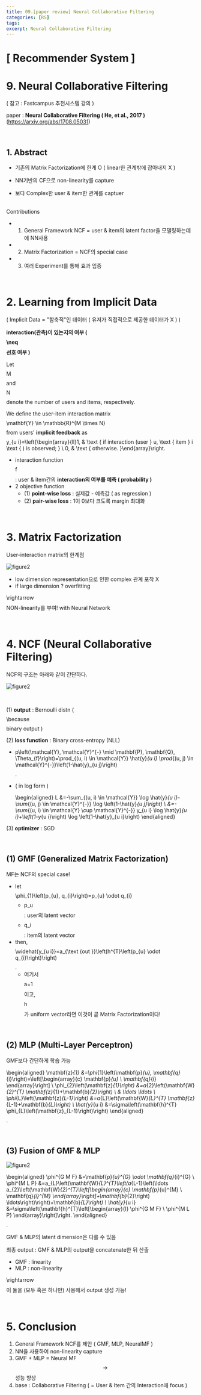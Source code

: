 ```yaml
---
title: 09.[paper review] Neural Collaborative Filtering
categories: [RS]
tags: 
excerpt: Neural Collaborative Filtering
---
```


<script src="https://cdn.mathjax.org/mathjax/latest/MathJax.js?config=TeX-AMS-MML_HTMLorMML" type="text/javascript"></script>

# [ Recommender System ]

# 9. Neural Collaborative Filtering

( 참고 : Fastcampus 추천시스템 강의 )

paper : **Neural Collaborative Filtering ( He, et al., 2017 )** (https://arxiv.org/abs/1708.05031)

<br>

## 1. Abstract

- 기존의 Matrix Factorization에 한계 O ( linear한 관계밖에 잡아내지 X )

- NN기반의 CF으로 non-linearity를 capture

- 보다 Complex한 user & item한 관계를 captuer

<br>Contributions

- 1) General Framework NCF = user & item의 latent factor을 모델링하는데에 NN사용
- 2) Matrix Factorization =  NCF의 special case
- 3) 여러 Experiment를 통해 효과 입증

<br>

# 2. Learning from Implicit Data

( Implicit Data  = "함축적"인 데이터 ( 유저가 직접적으로 제공한 데이터가 X ) )

**interaction(관측)이 있는지의 여부 ( $$$$\neq$$$$ 선호 여부 )**

Let $$$$M$$$$ and $$$$N$$$$ denote the number of users and items, respectively. 

We define the user-item interaction matrix $$$$\mathbf{Y} \in \mathbb{R}^{M \times N}$$$$ from users' **implicit feedback** as $$$$y_{u i}=\left\{\begin{array}{ll}1, & \text { if interaction (user } u, \text { item } i \text { ) is observed; } \\ 0, & \text { otherwise. }\end{array}\right.$$$$

- interaction function $$$$f$$$$ : user & item간의 **interaction의 여부를 예측 ( probability )**
- 2 objective function
  - (1) **point-wise loss** : 실제값 - 예측값 ( as regression )
  - (2) **pair-wise loss** : 1이 0보다 크도록 margin 최대화

<br>

# 3. Matrix Factorization

User-interaction matrix의 한계점

![figure2](/assets/img/recsys/9-1.png)

- low dimension representation으로 인한 complex 관계 포착 X
- if large dimension ? overfitting

$$$$\rightarrow$$$$ NON-linearity를 부여! with Neural Network

<br>

# 4. NCF (Neural Collaborative Filtering)

NCF의 구조는 아래와 같이 간단하다.

![figure2](/assets/img/recsys/9-2.png)

<br>

(1) **output** : Bernoulli distn ( $$$$\because$$$$ binary output )

(2) **loss function** : Binary cross-entropy  (NLL)

- $$$$p\left(\mathcal{Y}, \mathcal{Y}^{-} \mid \mathbf{P}, \mathbf{Q}, \Theta_{f}\right)=\prod_{(u, i) \in \mathcal{Y}} \hat{y}_{u i} \prod_{(u, j) \in \mathcal{Y}^{-}}\left(1-\hat{y}_{u j}\right)$$$$.

- ( in log form )

  $$$$\begin{aligned}
  L &=-\sum_{(u, i) \in \mathcal{Y}} \log \hat{y}_{u i}-\sum_{(u, j) \in \mathcal{Y}^{-}} \log \left(1-\hat{y}_{u j}\right) \\
  &=-\sum_{(u, i) \in \mathcal{Y} \cup \mathcal{Y}^{-}} y_{u i} \log \hat{y}_{u i}+\left(1-y_{u i}\right) \log \left(1-\hat{y}_{u i}\right)
  \end{aligned}$$$$

(3) **optimizer** : SGD

<br>

## (1) GMF (Generalized Matrix Factorization)

MF는 NCF의 special case!

- let $$$$\phi_{1}\left(p_{u}, q_{i}\right)=p_{u} \odot q_{i}$$$$
  - $$$$p_u$$$$ : user의 latent vector
  - $$$$q_i$$$$ : item의 latent vector
- then, $$$$\widehat{y_{u i}}=a_{\text {out }}\left(h^{T}\left(p_{u} \odot q_{i}\right)\right)$$$$.
  - 여기서 $$$$a=1$$$$이고, $$$$h$$$$가 uniform vector라면 이것이 곧 Matrix Factorization이다!

<br>

## (2) MLP (Multi-Layer Perceptron)

GMF보다 간단하게 학습 가능

$$$$\begin{aligned}
\mathbf{z}_{1} &=\phi_{1}\left(\mathbf{p}_{u}, \mathbf{q}_{i}\right)=\left[\begin{array}{c}
\mathbf{p}_{u} \\
\mathbf{q}_{i}
\end{array}\right] \\
\phi_{2}\left(\mathbf{z}_{1}\right) &=a_{2}\left(\mathbf{W}_{2}^{T} \mathbf{z}_{1}+\mathbf{b}_{2}\right) \\
& \ldots \ldots \\
\phi_{L}\left(\mathbf{z}_{L-1}\right) &=a_{L}\left(\mathbf{W}_{L}^{T} \mathbf{z}_{L-1}+\mathbf{b}_{L}\right) \\
\hat{y}_{u i} &=\sigma\left(\mathbf{h}^{T} \phi_{L}\left(\mathbf{z}_{L-1}\right)\right)
\end{aligned}$$$$.

<br>

## (3) Fusion of GMF  & MLP

![figure2](/assets/img/recsys/9-3.png)


$$$$\begin{aligned}
\phi^{G M F} &=\mathbf{p}_{u}^{G} \odot \mathbf{q}_{i}^{G} \\
\phi^{M L P} &=a_{L}\left(\mathbf{W}_{L}^{T}\left(a_{L-1}\left(\ldots a_{2}\left(\mathbf{W}_{2}^{T}\left[\begin{array}{c}
\mathbf{p}_{u}^{M} \\
\mathbf{q}_{i}^{M}
\end{array}\right]+\mathbf{b}_{2}\right) \ldots\right)\right)+\mathbf{b}_{L}\right) \\
\hat{y}_{u i} &=\sigma\left(\mathbf{h}^{T}\left[\begin{array}{l}
\phi^{G M F} \\
\phi^{M L P}
\end{array}\right]\right.
\end{aligned}$$$$.

GMF & MLP의 latent dimension은 다를 수 있음

최종 output : GMF & MLP의 output을 concatenate한 뒤 산출

- GMF : linearity
- MLP : non-linearity

$$$$\rightarrow$$$$ 이 둘을 (모두 혹은 하나만) 사용해서 output 생성 가능!

<br>

# 5. Conclusion

1. General Framework NCF를 제안 ( GMF, MLP, NeuralMF )
2. NN을 사용하여 non-linearity capture
3. GMF + MLP = Neural MF $$\rightarrow$$ 성능 향상
4. base : Collaborative Filtering ( = User & Item 간의 Interaction에 focus )

